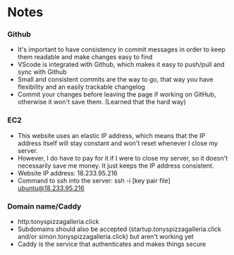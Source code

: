 # Notes

### Github
- It's important to have consistency in commit messages in order to keep them readable and make changes easy to find
- VScode is integrated with Github, which makes it easy to push/pull and sync with Github
- Small and consistent commits are the way to go, that way you have flexibility and an easily trackable changelog
- Commit your changes before leaving the page if working on GitHub, otherwise it won't save them.  (Learned that the hard way)

### EC2
- This website uses an elastic IP address, which means that the IP address itself will stay constant and won't reset whenever I close my server.
- However, I do have to pay for it if I were to close my server, so it doesn't necessarily save me money.  It just keeps the IP address consistent.
- Website IP address: 18.233.95.216
- Command to ssh into the server:  ssh -i [key pair file] ubuntu@18.233.95.216

### Domain name/Caddy
- http:tonyspizzagalleria.click
- Subdomains should also be accepted (startup.tonyspizzagalleria.click and/or simon.tonyspizzagalleria.click) but aren't working yet
- Caddy is the service that authenticates and makes things secure

